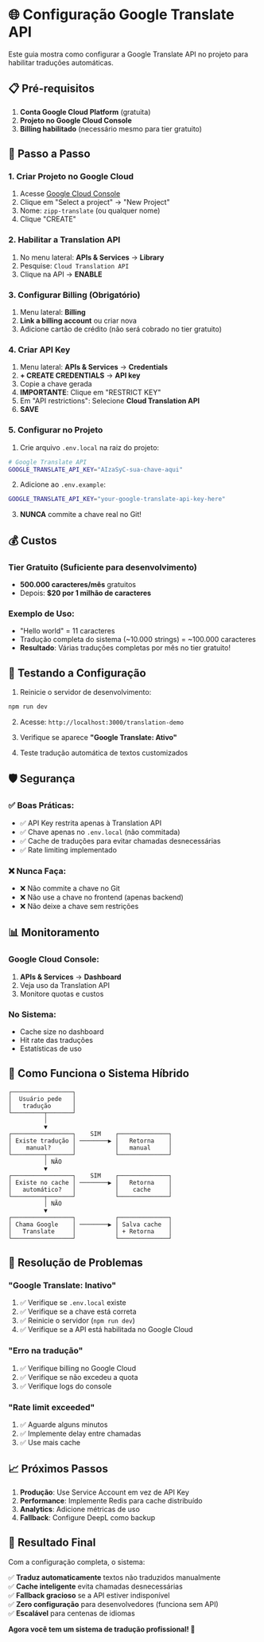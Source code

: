 # 🌐 Configuração Google Translate API

Este guia mostra como configurar a Google Translate API no projeto para habilitar traduções automáticas.

## 📋 Pré-requisitos

1. **Conta Google Cloud Platform** (gratuita)
2. **Projeto no Google Cloud Console**
3. **Billing habilitado** (necessário mesmo para tier gratuito)

## 🚀 Passo a Passo

### 1. Criar Projeto no Google Cloud

1. Acesse [Google Cloud Console](https://console.cloud.google.com/)
2. Clique em "Select a project" → "New Project"
3. Nome: `zipp-translate` (ou qualquer nome)
4. Clique "CREATE"

### 2. Habilitar a Translation API

1. No menu lateral: **APIs & Services** → **Library**
2. Pesquise: `Cloud Translation API`
3. Clique na API → **ENABLE**

### 3. Configurar Billing (Obrigatório)

1. Menu lateral: **Billing**
2. **Link a billing account** ou criar nova
3. Adicione cartão de crédito (não será cobrado no tier gratuito)

### 4. Criar API Key

1. Menu lateral: **APIs & Services** → **Credentials**
2. **+ CREATE CREDENTIALS** → **API key**
3. Copie a chave gerada
4. **IMPORTANTE**: Clique em "RESTRICT KEY"
5. Em "API restrictions": Selecione **Cloud Translation API**
6. **SAVE**

### 5. Configurar no Projeto

1. Crie arquivo `.env.local` na raiz do projeto:
```bash
# Google Translate API
GOOGLE_TRANSLATE_API_KEY="AIzaSyC-sua-chave-aqui"
```

2. Adicione ao `.env.example`:
```bash
GOOGLE_TRANSLATE_API_KEY="your-google-translate-api-key-here"
```

3. **NUNCA** commite a chave real no Git!

## 💰 Custos

### Tier Gratuito (Suficiente para desenvolvimento)
- **500.000 caracteres/mês** gratuitos
- Depois: **$20 por 1 milhão de caracteres**

### Exemplo de Uso:
- "Hello world" = 11 caracteres
- Tradução completa do sistema (~10.000 strings) = ~100.000 caracteres
- **Resultado**: Várias traduções completas por mês no tier gratuito!

## 🔧 Testando a Configuração

1. Reinicie o servidor de desenvolvimento:
```bash
npm run dev
```

2. Acesse: `http://localhost:3000/translation-demo`

3. Verifique se aparece **"Google Translate: Ativo"**

4. Teste tradução automática de textos customizados

## 🛡️ Segurança

### ✅ Boas Práticas:
- ✅ API Key restrita apenas à Translation API
- ✅ Chave apenas no `.env.local` (não commitada)
- ✅ Cache de traduções para evitar chamadas desnecessárias
- ✅ Rate limiting implementado

### ❌ Nunca Faça:
- ❌ Não commite a chave no Git
- ❌ Não use a chave no frontend (apenas backend)
- ❌ Não deixe a chave sem restrições

## 📊 Monitoramento

### Google Cloud Console:
1. **APIs & Services** → **Dashboard**
2. Veja uso da Translation API
3. Monitore quotas e custos

### No Sistema:
- Cache size no dashboard
- Hit rate das traduções
- Estatísticas de uso

## 🎯 Como Funciona o Sistema Híbrido

```
┌─────────────────┐
│  Usuário pede   │
│   tradução      │
└─────────┬───────┘
          │
          ▼
┌─────────────────┐    SIM    ┌──────────────┐
│ Existe tradução │ ────────▶ │   Retorna    │
│    manual?      │           │   manual     │
└─────────┬───────┘           └──────────────┘
          │ NÃO
          ▼
┌─────────────────┐    SIM    ┌──────────────┐
│ Existe no cache │ ────────▶ │   Retorna    │
│   automático?   │           │    cache     │
└─────────┬───────┘           └──────────────┘
          │ NÃO
          ▼
┌─────────────────┐           ┌──────────────┐
│ Chama Google    │ ────────▶ │ Salva cache  │
│   Translate     │           │ + Retorna    │
└─────────────────┘           └──────────────┘
```

## 🚨 Resolução de Problemas

### "Google Translate: Inativo"
1. ✅ Verifique se `.env.local` existe
2. ✅ Verifique se a chave está correta
3. ✅ Reinicie o servidor (`npm run dev`)
4. ✅ Verifique se a API está habilitada no Google Cloud

### "Erro na tradução"
1. ✅ Verifique billing no Google Cloud
2. ✅ Verifique se não excedeu a quota
3. ✅ Verifique logs do console

### "Rate limit exceeded"
1. ✅ Aguarde alguns minutos
2. ✅ Implemente delay entre chamadas
3. ✅ Use mais cache

## 📈 Próximos Passos

1. **Produção**: Use Service Account em vez de API Key
2. **Performance**: Implemente Redis para cache distribuído
3. **Analytics**: Adicione métricas de uso
4. **Fallback**: Configure DeepL como backup

## 🎉 Resultado Final

Com a configuração completa, o sistema:

✅ **Traduz automaticamente** textos não traduzidos manualmente  
✅ **Cache inteligente** evita chamadas desnecessárias  
✅ **Fallback gracioso** se a API estiver indisponível  
✅ **Zero configuração** para desenvolvedores (funciona sem API)  
✅ **Escalável** para centenas de idiomas  

**Agora você tem um sistema de tradução profissional! 🚀**

